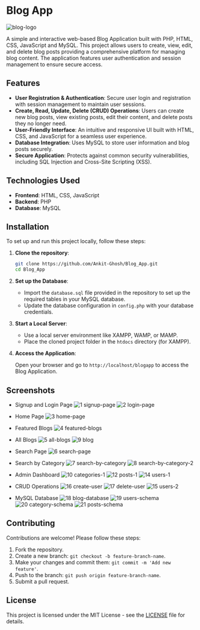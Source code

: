 # Blog App

![blog-logo](https://github.com/user-attachments/assets/5a428157-1606-425e-9f39-ec1ec900f11a)


A simple and interactive web-based Blog Application built with PHP, HTML, CSS, JavaScript and MySQL. This project allows users to create, view, edit, and delete blog posts providing a comprehensive platform for managing blog content. The application features user authentication and session management to ensure secure access.

## Features

- **User Registration & Authentication**: Secure user login and registration with session management to maintain user sessions.
- **Create, Read, Update, Delete (CRUD) Operations**: Users can create new blog posts, view existing posts, edit their content, and delete posts they no longer need.
- **User-Friendly Interface**: An intuitive and responsive UI built with HTML, CSS, and JavaScript for a seamless user experience.
- **Database Integration**: Uses MySQL to store user information and blog posts securely.
- **Secure Application**: Protects against common security vulnerabilities, including SQL Injection and Cross-Site Scripting (XSS).

## Technologies Used

- **Frontend**: HTML, CSS, JavaScript
- **Backend**: PHP
- **Database**: MySQL

## Installation

To set up and run this project locally, follow these steps:

1. **Clone the repository**:

   ```bash
   git clone https://github.com/Ankit-Ghosh/Blog_App.git
   cd Blog_App
   ```

2. **Set up the Database**:

   - Import the `database.sql` file provided in the repository to set up the required tables in your MySQL database.
   - Update the database configuration in `config.php` with your database credentials.

3. **Start a Local Server**:

   - Use a local server environment like XAMPP, WAMP, or MAMP.
   - Place the cloned project folder in the `htdocs` directory (for XAMPP).

4. **Access the Application**:

   Open your browser and go to `http://localhost/blogapp` to access the Blog Application.

## Screenshots
 - Signup and Login Page
![1 signup-page](https://github.com/user-attachments/assets/e37976a4-9450-4bd2-8abe-7aa01fdc0f35)
![2 login-page](https://github.com/user-attachments/assets/134d1d5a-f4db-4b63-98b1-376e4dd447ad)
- Home Page
![3 home-page](https://github.com/user-attachments/assets/eff705f7-ed0a-4d8d-92d7-d484e3aa3319)

- Featured Blogs
![4 featured-blogs](https://github.com/user-attachments/assets/cd932f37-7263-4cf6-a5de-32bdf2f3f9ae)

- All Blogs
![5 all-blogs](https://github.com/user-attachments/assets/326bec35-e5a6-4d01-8b2f-cda893ef327c)
![9 blog](https://github.com/user-attachments/assets/d3c2342c-71a9-4def-91f9-590c232adcc6)

- Search Page
![6 search-page](https://github.com/user-attachments/assets/c7edcb08-b846-4ce2-b1a9-013c233e4221)

- Search by Category
![7 search-by-category](https://github.com/user-attachments/assets/271c3c31-485d-4326-9751-18a40c47ef9b)
![8 search-by-category-2](https://github.com/user-attachments/assets/3f2add20-0744-455e-b806-6a23071630a0)

- Admin Dashboard
![10 categories-1](https://github.com/user-attachments/assets/bc42ec98-9458-405b-b9fd-a3b04a0f2120)
![12 posts-1](https://github.com/user-attachments/assets/5ee88ea0-8526-481b-81c5-21f2ecf6be5c)
![14 users-1](https://github.com/user-attachments/assets/3b38bdef-4175-4577-89a0-399e8a235f6d)

- CRUD Operations
![16 create-user](https://github.com/user-attachments/assets/6fafd74c-405d-46ff-bd15-5f1e32b06e81)
![17 delete-user](https://github.com/user-attachments/assets/8065181a-8363-4f9c-9f2f-087466ba5701)
![15 users-2](https://github.com/user-attachments/assets/89dbb230-0256-4e43-8026-9f3a512287f9)

- MySQL Database
![18 blog-database](https://github.com/user-attachments/assets/1214bab5-393d-498b-bdde-453656d3b412)
![19 users-schema](https://github.com/user-attachments/assets/d5394c8c-259a-4014-abd6-5ce1c0b46f5f)
![20 category-schema](https://github.com/user-attachments/assets/56140423-ba3c-4271-8440-712a3b7b1188)
![21 posts-schema](https://github.com/user-attachments/assets/e124285b-c1e7-42c0-9294-568a056091f1)


## Contributing

Contributions are welcome! Please follow these steps:

1. Fork the repository.
2. Create a new branch: `git checkout -b feature-branch-name`.
3. Make your changes and commit them: `git commit -m 'Add new feature'`.
4. Push to the branch: `git push origin feature-branch-name`.
5. Submit a pull request.

## License

This project is licensed under the MIT License - see the [LICENSE](LICENSE) file for details.
